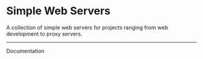 # Simple Web Servers
A collection of simple web servers for projects ranging from web development to proxy servers.

--------------------------------------------------------------------------------------------------

Documentation
